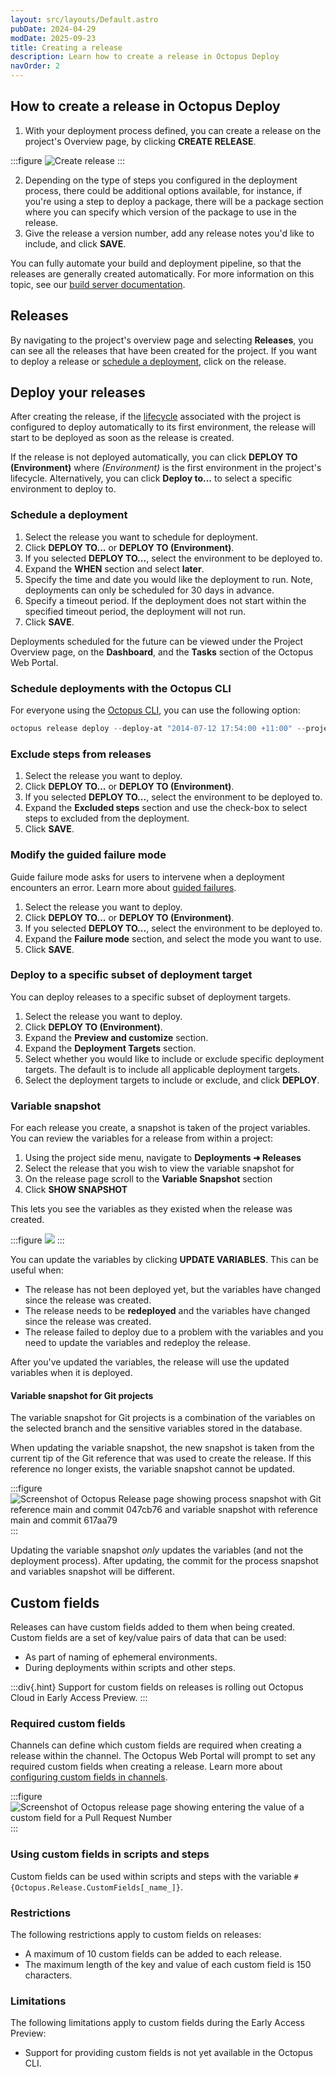 ```yaml
---
layout: src/layouts/Default.astro
pubDate: 2024-04-29
modDate: 2025-09-23
title: Creating a release
description: Learn how to create a release in Octopus Deploy  
navOrder: 2
---
```

## How to create a release in Octopus Deploy

1. With your deployment process defined, you can create a release on the project's Overview page, by clicking **CREATE RELEASE**.

:::figure
![Create release](/docs/img/shared-content/releases/images/create-release.png)
:::

2. Depending on the type of steps you configured in the deployment process, there could be additional options available, for instance, if you're using a step to deploy a package, there will be a package section where you can specify which version of the package to use in the release.
3. Give the release a version number, add any release notes you'd like to include, and click **SAVE**.

You can fully automate your build and deployment pipeline, so that the releases are generally created automatically.  For more information on this topic, see our [build server documentation](/docs/packaging-applications/build-servers).

## Releases

By navigating to the project's overview page and selecting **Releases**, you can see all the releases that have been created for the project. If you want to deploy a release or [schedule a deployment](#scheduling-a-deployment), click on the release.

## Deploy your releases

After creating the release, if the [lifecycle](/docs/releases/lifecycles) associated with the project is configured to deploy automatically to its first environment, the release will start to be deployed as soon as the release is created.

If the release is not deployed automatically, you can click **DEPLOY TO (Environment)** where *(Environment)* is the first environment in the project's lifecycle. Alternatively, you can click **Deploy to...** to select a specific environment to deploy to.

### Schedule a deployment

1. Select the release you want to schedule for deployment.
1. Click **DEPLOY TO...** or **DEPLOY TO (Environment)**.
1. If you selected **DEPLOY TO...**, select the environment to be deployed to.
1. Expand the **WHEN** section and select **later**.
1. Specify the time and date you would like the deployment to run. Note, deployments can only be scheduled for 30 days in advance.
1. Specify a timeout period. If the deployment does not start within the specified timeout period, the deployment will not run.
1. Click **SAVE**.

Deployments scheduled for the future can be viewed under the Project Overview page, on the **Dashboard**, and the **Tasks** section of the Octopus Web Portal.

### Schedule deployments with the Octopus CLI

For everyone using the [Octopus CLI](/docs/octopus-rest-api/cli), you can use the following option:

```powershell
octopus release deploy --deploy-at "2014-07-12 17:54:00 +11:00" --project HelloWorld -- version 1.0.0 --environment Production
```

### Exclude steps from releases

1. Select the release you want to deploy.
1. Click **DEPLOY TO...** or **DEPLOY TO (Environment)**.
1. If you selected **DEPLOY TO...**, select the environment to be deployed to.
1. Expand the **Excluded steps** section and use the check-box to select steps to excluded from the deployment.
1. Click **SAVE**.

### Modify the guided failure mode

Guide failure mode asks for users to intervene when a deployment encounters an error. Learn more about [guided failures](/docs/releases/guided-failures).

1. Select the release you want to deploy.
1. Click **DEPLOY TO...** or **DEPLOY TO (Environment)**.
1. If you selected **DEPLOY TO...**, select the environment to be deployed to.
1. Expand the **Failure mode** section, and select the mode you want to use.
1. Click **SAVE**.

### Deploy to a specific subset of deployment target

You can deploy releases to a specific subset of deployment targets.

1. Select the release you want to deploy.
1. Click **DEPLOY TO (Environment)**.
1. Expand the **Preview and customize** section.
1. Expand the **Deployment Targets** section.
1. Select whether you would like to include or exclude specific deployment targets. The default is to include all applicable deployment targets.
1. Select the deployment targets to include or exclude, and click **DEPLOY**.

### Variable snapshot

For each release you create, a snapshot is taken of the project variables. You can review the variables for a release from within a project:

1. Using the project side menu, navigate to **Deployments ➜ Releases** 
1. Select the release that you wish to view the variable snapshot for
1. On the release page scroll to the **Variable Snapshot** section
1. Click **SHOW SNAPSHOT**

This lets you see the variables as they existed when the release was created.

:::figure
![](/docs/img/releases/images/release-variable-snapshot-section.png)
:::

You can update the variables by clicking **UPDATE VARIABLES**. This can be useful when:

* The release has not been deployed yet, but the variables have changed since the release was created.
* The release needs to be **redeployed** and the variables have changed since the release was created.
* The release failed to deploy due to a problem with the variables and you need to update the variables and redeploy the release.

After you've updated the variables, the release will use the updated variables when it is deployed.

#### Variable snapshot for Git projects

The variable snapshot for Git projects is a combination of the variables on the selected branch and the sensitive variables stored in the database.

When updating the variable snapshot, the new snapshot is taken from the current tip of the Git reference that was used to create the release. If this reference no longer exists, the variable snapshot cannot be updated.

:::figure
![Screenshot of Octopus Release page showing process snapshot with Git reference main and commit 047cb76 and variable snapshot with reference main and commit 617aa79](/docs/img/releases/git-variables-release-snapshot.png)
:::

Updating the variable snapshot _only_ updates the variables (and not the deployment process). After updating, the commit for the process snapshot and variables snapshot will be different.

## Custom fields

Releases can have custom fields added to them when being created. Custom fields are a set of key/value pairs of data that can be used:

- As part of naming of ephemeral environments.
- During deployments within scripts and other steps.

:::div{.hint}
Support for custom fields on releases is rolling out Octopus Cloud in Early Access Preview.
:::

### Required custom fields

Channels can define which custom fields are required when creating a release within the channel. The Octopus Web Portal will prompt to set any required custom fields when creating a release. Learn more about [configuring custom fields in channels](/docs/releases/channels).

:::figure
![Screenshot of Octopus release page showing entering the value of a custom field for a Pull Request Number](/docs/img/releases/images/create-release-custom-fields.png)
:::

### Using custom fields in scripts and steps

Custom fields can be used within scripts and steps with the variable `#{Octopus.Release.CustomFields[_name_]}`.

### Restrictions

The following restrictions apply to custom fields on releases:

- A maximum of 10 custom fields can be added to each release.
- The maximum length of the key and value of each custom field is 150 characters.

### Limitations

The following limitations apply to custom fields during the Early Access Preview:

- Support for providing custom fields is not yet available in the Octopus CLI.
